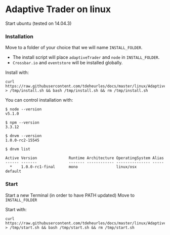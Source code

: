 # Adaptive Trader on linux

Start ubuntu (tested on 14.04.3)

### Installation
Move to a folder of your choice that we will name `INSTALL_FOLDER`.  
- The install script will place `adaptiveTrader` and `node` in `INSTALL_FOLDER`. 
- `Crossbar.io` and `eventstore` will be installed globally.  

Install with:
```
curl https://raw.githubusercontent.com/tdeheurles/docs/master/linux/AdaptiveTrader/install.sh > /tmp/install.sh && bash /tmp/install.sh && rm /tmp/install.sh
```

You can control installation with:

```
$ node --version
v5.1.0

$ npm --version
3.3.12

$ dnvm --version
1.0.0-rc2-15545

$ dnvm list

Active Version              Runtime Architecture OperatingSystem Alias
------ -------              ------- ------------ --------------- -----
  *    1.0.0-rc1-final      mono                 linux/osx       default

```


### Start
Start a new Terminal (in order to have PATH updated)
Move to `INSTALL_FOLDER`

Start with:
```
curl https://raw.githubusercontent.com/tdeheurles/docs/master/linux/AdaptiveTrader/start.sh > /tmp/start.sh && bash /tmp/start.sh && rm /tmp/start.sh
```

